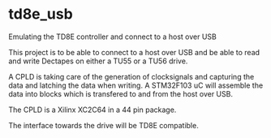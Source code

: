 # td8e_usb
Emulating the TD8E controller and connect to a host over USB

This project is to be able to connect to a host over USB and be able to read and write Dectapes on either a TU55 or a TU56 drive.

A CPLD is taking care of the generation of clocksignals and capturing the data and latching the data when writing. A STM32F103 uC will assemble the data into blocks which is transfered to and from the host over USB.

The CPLD is a Xilinx XC2C64 in a 44 pin package. 

The interface towards the drive will be TD8E compatible. 
